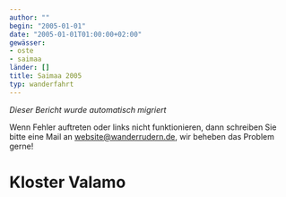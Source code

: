 ```yaml
---
author: ""
begin: "2005-01-01"
date: "2005-01-01T01:00:00+02:00"
gewässer:
- oste
- saimaa
länder: []
title: Saimaa 2005
typ: wanderfahrt
---
```



*Dieser Bericht wurde automatisch migriert*

Wenn Fehler auftreten oder links nicht funktionieren, dann schreiben Sie bitte eine Mail an website@wanderrudern.de, wir beheben das Problem gerne!



# Kloster Valamo


